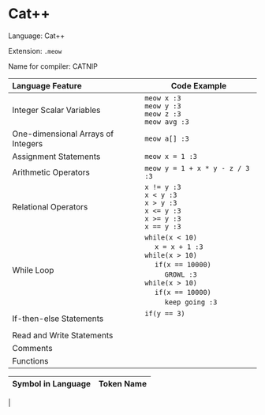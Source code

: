 # Cat++

Language: Cat++

Extension: `.meow`

Name for compiler: CATNIP

| Language Feature | Code Example |
| :---------------- | ------------ |
| Integer Scalar Variables | `meow x :3` <br> `meow y :3` <br> `meow z :3` <br> `meow avg :3`
| One-dimensional Arrays of Integers | `meow a[] :3`
| Assignment Statements | `meow x = 1 :3`
| Arithmetic Operators | `meow y = 1 + x * y - z / 3 :3`
| Relational Operators | `x != y :3` <br> `x < y :3` <br> `x > y :3` <br> `x <= y :3` <br> `x >= y :3` <br> `x == y :3`
| While Loop | `while(x < 10)`<br> &emsp; `x = x + 1 :3`<br> `while(x > 10)` <br> &emsp; `if(x == 10000)` <br> &emsp; &emsp; `GROWL :3` <br>`while(x > 10)` <br> &emsp; `if(x == 10000)` <br> &emsp; &emsp; `keep going :3` 
| If-then-else Statements | `if(y == 3)` <br> &emsp; 
| Read and Write Statements |
| Comments |
| Functions |

| Symbol in Language | Token Name |
| :----------------- | ---------- |
| 
